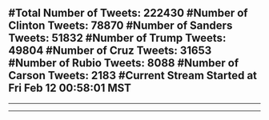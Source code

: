 #Total Number of Tweets: 222430 
#Number of Clinton Tweets: 78870
#Number of Sanders Tweets: 51832
#Number of Trump Tweets: 49804
#Number of Cruz Tweets: 31653
#Number of Rubio Tweets: 8088
#Number of Carson Tweets: 2183
#Current Stream Started at Fri Feb 12 00:58:01 MST
---
---
---
